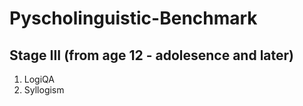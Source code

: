 # Pyscholinguistic-Benchmark

## Stage III (from age 12 - adolesence and later)
1. LogiQA
2. Syllogism